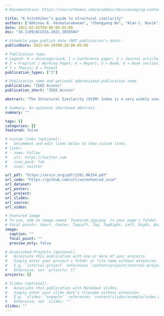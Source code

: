 ```yaml
---
# Documentation: https://sourcethemes.com/academic/docs/managing-content/

title: "A hitchhiker’s guide to structural similarity"
authors: ["Abhinau K. Venkataramanan", "Chengyang Wu", "Alan C. Bovik", "Ioannis Katsavounidis", "Zafar Shahid"]
date: 2021-02-02T00:00:00-05:00
doi: "10.1109/ACCESS.2021.3056504"

# Schedule page publish date (NOT publication's date).
publishDate: 2022-04-28T00:28:00-05:00

# Publication type.
# Legend: 0 = Uncategorized; 1 = Conference paper; 2 = Journal article;
# 3 = Preprint / Working Paper; 4 = Report; 5 = Book; 6 = Book section;
# 7 = Thesis; 8 = Patent
publication_types: ["2"]

# Publication name and optional abbreviated publication name.
publication: "IEEE Access"
publication_short: "IEEE Access"

abstract: "The Structural Similarity (SSIM) Index is a very widely used image/video quality model that continues to play an important role in the perceptual evaluation of compression algorithms, encoding recipes and numerous other image/video processing algorithms. Several public implementations of the SSIM and Multiscale-SSIM (MS-SSIM) algorithms have been developed, which differ in efficiency and performance. This “bendable ruler” makes the process of quality assessment of encoding algorithms unreliable. To address this situation, we studied and compared the functions and performances of popular and widely used implementations of SSIM, and we also considered a variety of design choices. Based on our studies and experiments, we have arrived at a collection of recommendations on how to use SSIM most effectively, including ways to reduce its computational burden."

# Summary. An optional shortened abstract.
summary: ""

tags: []
categories: []
featured: false

# Custom links (optional).
#   Uncomment and edit lines below to show custom links.
# links:
# - name: Follow
#   url: https://twitter.com
#   icon_pack: fab
#   icon: twitter

url_pdf: "https://arxiv.org/pdf/2101.06354.pdf"
url_code: "https://github.com/utlive/enhanced_ssim"
url_dataset:
url_poster:
url_project:
url_slides:
url_source:
url_video:

# Featured image
# To use, add an image named `featured.jpg/png` to your page's folder. 
# Focal points: Smart, Center, TopLeft, Top, TopRight, Left, Right, BottomLeft, Bottom, BottomRight.
image:
  caption: ""
  focal_point: ""
  preview_only: false

# Associated Projects (optional).
#   Associate this publication with one or more of your projects.
#   Simply enter your project's folder or file name without extension.
#   E.g. `internal-project` references `content/project/internal-project/index.md`.
#   Otherwise, set `projects: []`.
projects: []

# Slides (optional).
#   Associate this publication with Markdown slides.
#   Simply enter your slide deck's filename without extension.
#   E.g. `slides: "example"` references `content/slides/example/index.md`.
#   Otherwise, set `slides: ""`.
slides: ""
---
```


